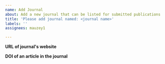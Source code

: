 ```yaml
---
name: Add Journal
about: Add a new journal that can be listed for submitted publications.
title: 'Please add journal named: <journal name>'
labels: ''
assignees: mauzey1

---
```


**URL of journal's website**

**DOI of an article in the journal**
